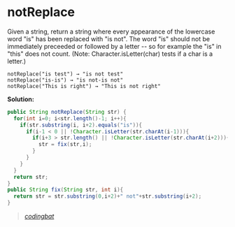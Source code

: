 # notReplace

Given a string, return a string where every appearance of the lowercase word "is" has been replaced with "is not". The word "is" should not be immediately preceeded or followed by a letter -- so for example the "is" in "this" does not count. (Note: Character.isLetter(char) tests if a char is a letter.)

```
notReplace("is test") → "is not test"
notReplace("is-is") → "is not-is not"
notReplace("This is right") → "This is not right"
```

**Solution:**

```java
public String notReplace(String str) {
  for(int i=0; i<str.length()-1; i++){
    if(str.substring(i, i+2).equals("is")){
      if(i-1 < 0 || !Character.isLetter(str.charAt(i-1))){
        if(i+3 > str.length() || !Character.isLetter(str.charAt(i+2))){
          str = fix(str,i);
        }
      }
    }
  }
  return str;
}
public String fix(String str, int i){
  return str = str.substring(0,i+2)+" not"+str.substring(i+2);
}
```

> _[codingbat](https://codingbat.com/prob/p154137)_